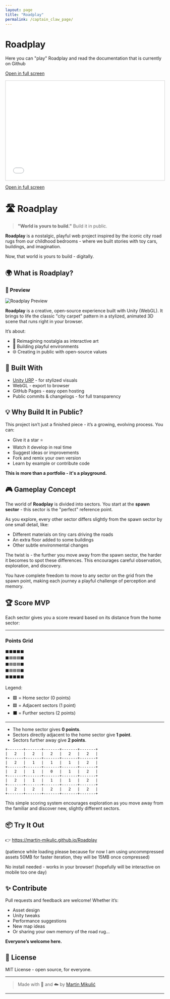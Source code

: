 ```yaml
---
layout: page
title: "Roadplay"
permalink: /captain_claw_page/
---
```


# Roadplay

Here you can "play" Roadplay and read the documentation that is currently on Github


<p>
  <a href="[/Roadplay](https://github.com/martin-mikulic/Roadplay)" target="_blank" rel="noopener">Open in full screen</a>
</p>

<div class="iframe-container">
  <iframe src="/Roadplay" frameborder="0" allowfullscreen></iframe>
</div>

<p>
  <a href="/Roadplay" target="_blank" rel="noopener">Open in full screen</a>
</p>

<style>
.iframe-container {
  position: relative;
  width: 100%;
  padding-bottom: 62.5%; /* 960/600 aspect ratio */
  height: 0;
  margin-bottom: 1em;
}
.iframe-container iframe {
  position: absolute;
  top: 0;
  left: 0;
  width: 100%;
  height: 100%;
  border: 1px solid #ccc;
}
</style>

# 🛣️ Roadplay

> **"World is yours to build."**
> Build it in public.

**Roadplay** is a nostalgic, playful web project inspired by the iconic city road rugs from our childhood bedrooms - where we built stories with toy cars, buildings, and imagination.

Now, that world is yours to build - digitally.

## 🌍 What is Roadplay?
### 🚧 Preview

![Roadplay Preview](readme_assets/roadplay-preview.gif)

**Roadplay** is a creative, open-source experience built with Unity (WebGL). It brings to life the classic "city carpet" pattern in a stylized, animated 3D scene that runs right in your browser.

It’s about:

* 🚗 Reimagining nostalgia as interactive art
* 🧱 Building playful environments
* 🌐 Creating in public with open-source values

## 🔧 Built With

* [Unity URP](https://unity.com/universal-render-pipeline) - for stylized visuals
* WebGL - export to browser
* GitHub Pages - easy open hosting
* Public commits & changelogs - for full transparency

## 💡 Why Build It in Public?

This project isn’t just a finished piece - it’s a growing, evolving process. You can:

* Give it a star ⭐
* Watch it develop in real time
* Suggest ideas or improvements
* Fork and remix your own version
* Learn by example or contribute code

**This is more than a portfolio - it's a playground.**

## 🎮 Gameplay Concept

The world of **Roadplay** is divided into sectors.&#x20;
You start at the **spawn sector** - this sector is the "perfect" reference point.

As you explore, every other sector differs slightly from the spawn sector by one small detail, like:

* Different materials on tiny cars driving the roads
* An extra floor added to some buildings
* Other subtle environmental changes

The twist is - the further you move away from the spawn sector, the harder it becomes to spot these differences. This encourages careful observation, exploration, and discovery.

You have complete freedom to move to any sector on the grid from the spawn point, making each journey a playful challenge of perception and memory.

## 🏆 Score MVP

Each sector gives you a score reward based on its distance from the home sector:


---

### Points Grid

```
⬛⬛⬛⬛⬛
⬛🟦🟦🟦⬛
⬛🟦🟩🟦⬛
⬛🟦🟦🟦⬛
⬛⬛⬛⬛⬛
```



Legend:

* 🟩 = Home sector (0 points)
* 🟦 = Adjacent sectors (1 point)
* ⬛ = Further sectors (2 points)

---


* The home sector gives **0 points**. 
* Sectors directly adjacent to the home sector give **1 point**.
* Sectors further away give **2 points**.
```
+-------+-------+-------+-------+-------+
|   2   |   2   |   2   |   2   |   2   |
+-------+-------+-------+-------+-------+
|   2   |   1   |   1   |   1   |   2   |
+-------+-------+-------+-------+-------+
|   2   |   1   |   0   |   1   |   2   |
+-------+-------+-------+-------+-------+
|   2   |   1   |   1   |   1   |   2   |
+-------+-------+-------+-------+-------+
|   2   |   2   |   2   |   2   |   2   |
+-------+-------+-------+-------+-------+
```
This simple scoring system encourages exploration as you move away from the familiar and discover new, slightly different sectors.

## 📦 Try It Out

👉 https://martin-mikulic.github.io/Roadplay

(patience while loading please because for now I am using uncommpressed assets 50MB for faster iteration, they will be 15MB once compressed)

No install needed - works in your browser! (hopefully will be interactive on mobile too one day)

## ✨ Contribute

Pull requests and feedback are welcome! Whether it’s:

* Asset design
* Unity tweaks
* Performance suggestions
* New map ideas
* Or sharing your own memory of the road rug...

**Everyone’s welcome here.**

## 📜 License

MIT License - open source, for everyone.

---

> Made with 🚙 and ☁️ by [Martin Mikulić](https://www.artstation.com/martinmikulic)

---
